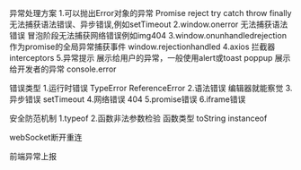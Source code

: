 异常处理方案
1.可以抛出Error对象的异常
  Promise reject
  try catch throw finally  无法捕获语法错误、异步错误,例如setTimeout
2.window.onerror
  无法捕获语法错误
  冒泡阶段无法捕获网络错误例如img404
3.window.onunhandledrejection 作为promise的全局异常捕获事件
  window.rejectionhandled
4.axios 拦截器 interceptors
5.异常提示
展示给用户的异常，一般使用alert或toast poppup
展示给开发者的异常 console.error


错误类型
1.运行时错误 TypeError  ReferenceError
2.语法错误 编辑器就能察觉
3.异步错误 setTimeout
4.网络错误 404
5.promise错误
6.iframe错误


安全防范机制
1.typeof
2.函数非法参数检验
  函数类型 toString instanceof






webSocket断开重连

前端异常上报



